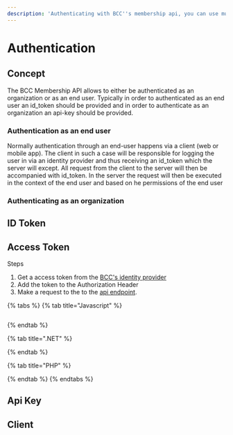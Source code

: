 ```yaml
---
description: 'Authenticating with BCC''s membership api, you can use multiple paths'
---
```


# Authentication

## Concept

The BCC Membership API allows to either be authenticated as an organization or as an end user. Typically in order to authenticated as an end user an id\_token should be provided and in order to authenticate as an organization an api-key should be provided. 

### Authentication as an end user

Normally authentication through an end-user happens via a client \(web or mobile app\). The client in such a case will be responsible for logging the user in via an identity provider and thus receiving an id\_token which the server will except. All request from the client to the server will then be accompanied with id\_token. In the server the request will then be executed in the context of the end user and based on he permissions of the end user

### Authenticating as an organization



## ID Token

## Access Token 

Steps

1. Get a access token from the [BCC's identity provider](https://login.bcc.no/.well-known/openid-configuration)
2. Add the token to the Authorization Header
3. Make a request to the to the [api endpoint](https://members.bcc.no/docs/?url=/docs#/).

{% tabs %}
{% tab title="Javascript" %}
```text

```
{% endtab %}

{% tab title=".NET" %}

{% endtab %}

{% tab title="PHP" %}

{% endtab %}
{% endtabs %}

## Api Key

## Client

